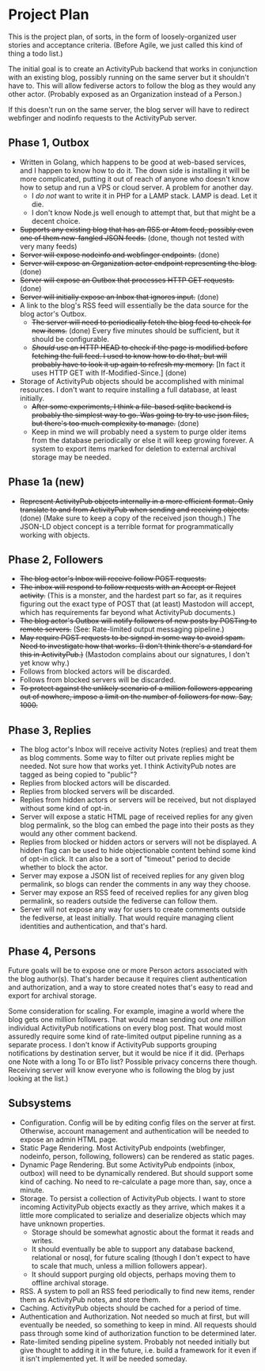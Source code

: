# Project Plan

This is the project plan, of sorts, in the form of loosely-organized user stories and acceptance criteria. (Before Agile, we just called this kind of thing a todo list.)

The initial goal is to create an ActivityPub backend that works in conjunction with an existing blog, possibly running on the same server but it shouldn't have to. This will allow fediverse actors to follow the blog as they would any other actor. (Probably exposed as an Organization instead of a Person.)

If this doesn't run on the same server, the blog server will have to redirect webfinger and nodinfo requests to the ActivityPub server.

## Phase 1, Outbox

- Written in Golang, which happens to be good at web-based services, and I happen to know how to do it. The down side is installing it will be more complicated, putting it out of reach of anyone who doesn't know how to setup and run a VPS or cloud server. A problem for another day.
  - I _do not_ want to write it in PHP for a LAMP stack. LAMP is dead. Let it die.
  - I don't know Node.js well enough to attempt that, but that might be a decent choice.
- ~~Supports any existing blog that has an RSS or Atom feed, possibly even one of them new-fangled JSON feeds.~~ (done, though not tested with very many feeds)
- ~~Server will expose nodeinfo and webfinger endpoints.~~ (done)
- ~~Server will expose an Organization actor endpoint representing the blog.~~ (done)
- ~~Server will expose an Outbox that processes HTTP GET requests.~~ (done)
- ~~Server will initially expose an Inbox that ignores input.~~ (done)
- A link to the blog's RSS feed will essentially be the data source for the blog actor's Outbox.
  - ~~The server will need to periodically fetch the blog feed to check for new items.~~ (done) Every five minutes should be sufficient, but it should be configurable.
  - ~~_Should_ use an HTTP HEAD to check if the page is modified before fetching the full feed. I used to know how to do that, but will probably have to look it up again to refresh my memory.~~ [In fact it uses HTTP GET with If-Modified-Since.] (done)
- Storage of ActivityPub objects should be accomplished with minimal resources. I don't want to require installing a full database, at least initially.
  - ~~After some experiments, I think a file-based sqlite backend is probably the simplest way to go. Was going to try to use json files, but there's too much complexity to manage.~~ (done)
  - Keep in mind we will probably need a system to purge older items from the database periodically or else it will keep growing forever. A system to export items marked for deletion to external archival storage may be needed.

## Phase 1a (new)

- ~~Represent ActivityPub objects internally in a more efficient format. Only translate to and from ActivityPub when sending and receiving objects.~~ (done) (Make sure to keep a copy of the received json though.) The JSON-LD object concept is a terrible format for programmatically working with objects.

## Phase 2, Followers

- ~~The blog actor's Inbox will receive follow POST requests.~~
- ~~The inbox will respond to follow requests with an Accept or Reject activity.~~ (This is a monster, and the hardest part so far, as it requires figuring out the exact type of POST that (at least) Mastodon will accept, which has requirements far beyond what ActivityPub documents.)
- ~~The blog actor's Outbox will notify followers of new posts by POSTing to remote servers.~~ (See: Rate-limited output messaging pipeline.)
- ~~May require POST requests to be signed in some way to avoid spam. Need to investigate how that works. (I don't think there's a standard for this in ActivityPub.)~~ (Mastodon complains about our signatures, I don't yet know why.)
- Follows from blocked actors will be discarded.
- Follows from blocked servers will be discarded.
- ~~To protect against the unlikely scenario of a million followers appearing out of nowhere, impose a limit on the number of followers for now. Say, 1000.~~

## Phase 3, Replies
- The blog actor's Inbox will receive activity Notes (replies) and treat them as blog comments. Some way to filter out private replies might be needed. Not sure how that works yet. I think ActivityPub notes are tagged as being copied to "public"?
- Replies from blocked actors will be discarded.
- Replies from blocked servers will be discarded.
- Replies from hidden actors or servers will be received, but not displayed without some kind of opt-in.
- Server will expose a static HTML page of received replies for any given blog permalink, so the blog can embed the page into their posts as they would any other comment backend.
- Replies from blocked or hidden actors or servers will not be displayed. A hidden flag can be used to hide objectionable content behind some kind of opt-in click. It can also be a sort of "timeout" period to decide whether to block the actor.
- Server may expose a JSON list of received replies for any given blog permalink, so blogs can render the comments in any way they choose.
- Server may expose an RSS feed of received replies for any given blog permalink, so readers outside the fediverse can follow them.
- Server will not expose any way for users to create comments outside the fediverse, at least initially. That would require managing client identities and authentication, and that's hard.

## Phase 4, Persons

Future goals will be to expose one or more Person actors associated with the blog author(s). That's harder because it requires client authentication and authorization, and a way to store created notes that's easy to read and export for archival storage.

Some consideration for scaling. For example, imagine a world where the blog gets one million followers. That would mean sending out _one million_ individual ActivityPub notifications on every blog post. That would most assuredly require some kind of rate-limited output pipeline running as a separate process. I don't know if ActivityPub supports grouping notifications by destination server, but it would be nice if it did. (Perhaps one Note with a long To or BTo list? Possible privacy concerns there though. Receiving server will know everyone who is following the blog by just looking at the list.)

## Subsystems

- Configuration. Config will be by editing config files on the server at first. Otherwise, account management and authentication will be needed to expose an admin HTML page.
- Static Page Rendering. Most ActivityPub endpoints (webfinger, nodeinfo, person, following, followers) can be rendered as static pages.
- Dynamic Page Rendering. But some ActivityPub endpoints (inbox, outbox) will need to be dynamically rendered. But should support some kind of caching. No need to re-calculate a page more than, say, once a minute.
- Storage. To persist a collection of ActivityPub objects. I want to store incoming ActivityPub objects exactly as they arrive, which makes it a little more complicated to serialize and deserialize objects which may have unknown properties.
  - Storage should be somewhat agnostic about the format it reads and writes.
  - It should eventually be able to support any database backend, relational or nosql, for future scaling (though I don't expect to have to scale that much, unless a million followers appear).
  - It should support purging old objects, perhaps moving them to offline archival storage.
- RSS. A system to poll an RSS feed periodically to find new items, render them as ActivityPub notes, and store them.
- Caching. ActivityPub objects should be cached for a period of time.
- Authentication and Authorization. Not needed so much at first, but will eventually be needed, so something to keep in mind. All requests should pass through some kind of authorization function to be determined later.
- Rate-limited sending pipeline system. Probably not needed initially but give thought to adding it in the future, i.e. build a framework for it even if it isn't implemented yet. It _will_ be needed someday.
